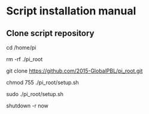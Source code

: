 # Script installation manual
## Clone script repository

cd /home/pi

rm -rf ./pi_root

git clone https://github.com/2015-GlobalPBL/pi_root.git

chmod 755 ./pi_root/setup.sh

sudo ./pi_root/setup.sh

shutdown -r now
